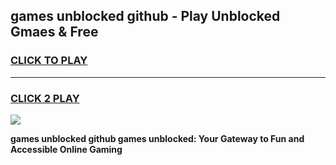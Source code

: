 
## games unblocked github - Play Unblocked Gmaes & Free
<h3>
<a href="https://premium.freeplayer.one?title=games_unblocked_github&ref=19F">CLICK TO PLAY</a></h3>
<hr>

<h3>
<a href="https://premium.freeplayer.one?title=games_unblocked_github&ref=19F">CLICK 2 PLAY</a>
  
</h3>

<a href="https://premium.freeplayer.one?title=games_unblocked_github&ref=19F/"><img src="https://clearcache.store/games.png"></a>


**games unblocked github games unblocked: Your Gateway to Fun and Accessible Online Gaming**
